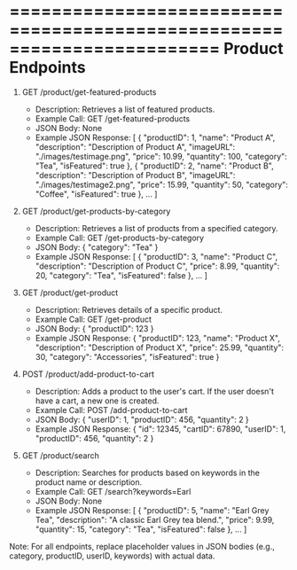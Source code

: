 ========================================================================
Product Endpoints
========================================================================

1. GET /product/get-featured-products
   - Description: Retrieves a list of featured products.
   - Example Call: GET /get-featured-products
   - JSON Body: None
   - Example JSON Response:
     [
       {
         "productID": 1,
         "name": "Product A",
         "description": "Description of Product A",
         "imageURL": "./images/testimage.png",
         "price": 10.99,
         "quantity": 100,
         "category": "Tea",
         "isFeatured": true
       },
       {
         "productID": 2,
         "name": "Product B",
         "description": "Description of Product B",
         "imageURL": "./images/testimage2.png",
         "price": 15.99,
         "quantity": 50,
         "category": "Coffee",
         "isFeatured": true
       },
       ...
     ]

2. GET /product/get-products-by-category
   - Description: Retrieves a list of products from a specified category.
   - Example Call: GET /get-products-by-category
   - JSON Body: 
    { "category": "Tea" }
    - Example JSON Response: 
     [
       {
         "productID": 3,
         "name": "Product C",
         "description": "Description of Product C",
         "price": 8.99,
         "quantity": 20,
         "category": "Tea",
         "isFeatured": false
       },
       ...
     ]

3. GET /product/get-product
   - Description: Retrieves details of a specific product.
   - Example Call: GET /get-product
   - JSON Body: { "productID": 123 }
   - Example JSON Response:
     {
       "productID": 123,
       "name": "Product X",
       "description": "Description of Product X",
       "price": 25.99,
       "quantity": 30,
       "category": "Accessories",
       "isFeatured": true
     }

4. POST /product/add-product-to-cart
   - Description: Adds a product to the user's cart. If the user doesn't have a cart, a new one is created.
   - Example Call: POST /add-product-to-cart
   - JSON Body: { "userID": 1, "productID": 456, "quantity": 2 }
   - Example JSON Response: 
     {
       "id": 12345,
       "cartID": 67890,
       "userID": 1,
       "productID": 456,
       "quantity": 2
     }

5. GET /product/search
   - Description: Searches for products based on keywords in the product name or description.
   - Example Call: GET /search?keywords=Earl
   - JSON Body: None
   - Example JSON Response: 
     [
       {
         "productID": 5,
         "name": "Earl Grey Tea",
         "description": "A classic Earl Grey tea blend.",
         "price": 9.99,
         "quantity": 15,
         "category": "Tea",
         "isFeatured": false
       },
       ...
     ]

Note: For all endpoints, replace placeholder values in JSON bodies (e.g., category, productID, userID, keywords) with actual data.